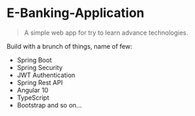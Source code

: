 # E-Banking-Application
> A simple web app for try to learn advance technologies. 

Build with a brunch of things, name of few: 
- Spring Boot
- Spring Security
- JWT Authentication
- Spring Rest API
- Angular 10
- TypeScript
- Bootstrap 
and so on...
